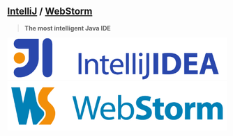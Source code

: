 ## [IntelliJ](https://www.jetbrains.com/idea/) / [WebStorm](https://www.jetbrains.com/webstorm)

> **The most intelligent Java IDE**

![IntelliJ logo](img/intellij_logo.gif)
![WebStorm logo](img/webstorm_logo.gif)
